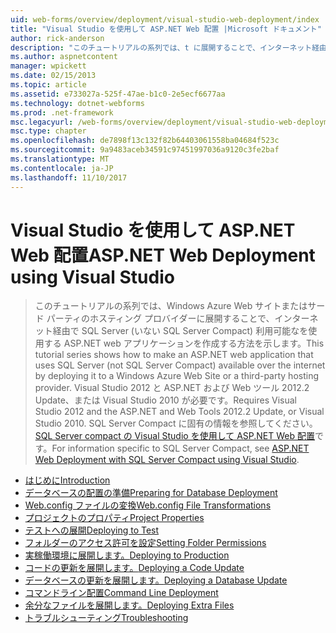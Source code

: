 ```yaml
---
uid: web-forms/overview/deployment/visual-studio-web-deployment/index
title: "Visual Studio を使用して ASP.NET Web 配置 |Microsoft ドキュメント"
author: rick-anderson
description: "このチュートリアルの系列では、t に展開することで、インターネット経由で SQL Server (いない SQL Server Compact) 利用可能なを使用する ASP.NET web アプリケーションを作成する方法を示します."
ms.author: aspnetcontent
manager: wpickett
ms.date: 02/15/2013
ms.topic: article
ms.assetid: e733027a-525f-47ae-b1c0-2e5ecf6677aa
ms.technology: dotnet-webforms
ms.prod: .net-framework
msc.legacyurl: /web-forms/overview/deployment/visual-studio-web-deployment
msc.type: chapter
ms.openlocfilehash: de7898f13c132f82b64403061558ba04684f523c
ms.sourcegitcommit: 9a9483aceb34591c97451997036a9120c3fe2baf
ms.translationtype: MT
ms.contentlocale: ja-JP
ms.lasthandoff: 11/10/2017
---
```

<a name="aspnet-web-deployment-using-visual-studio"></a><span data-ttu-id="110c5-103">Visual Studio を使用して ASP.NET Web 配置</span><span class="sxs-lookup"><span data-stu-id="110c5-103">ASP.NET Web Deployment using Visual Studio</span></span>
====================
> <span data-ttu-id="110c5-104">このチュートリアルの系列では、Windows Azure Web サイトまたはサード パーティのホスティング プロバイダーに展開することで、インターネット経由で SQL Server (いない SQL Server Compact) 利用可能なを使用する ASP.NET web アプリケーションを作成する方法を示します。</span><span class="sxs-lookup"><span data-stu-id="110c5-104">This tutorial series shows how to make an ASP.NET web application that uses SQL Server (not SQL Server Compact) available over the internet by deploying it to a Windows Azure Web Site or a third-party hosting provider.</span></span> <span data-ttu-id="110c5-105">Visual Studio 2012 と ASP.NET および Web ツール 2012.2 Update、または Visual Studio 2010 が必要です。</span><span class="sxs-lookup"><span data-stu-id="110c5-105">Requires Visual Studio 2012 and the ASP.NET and Web Tools 2012.2 Update, or Visual Studio 2010.</span></span> <span data-ttu-id="110c5-106">SQL Server Compact に固有の情報を参照してください。 [SQL Server compact の Visual Studio を使用して ASP.NET Web 配置](../../older-versions-getting-started/deployment-to-a-hosting-provider/deployment-to-a-hosting-provider-introduction-1-of-12.md)です。</span><span class="sxs-lookup"><span data-stu-id="110c5-106">For information specific to SQL Server Compact, see [ASP.NET Web Deployment with SQL Server Compact using Visual Studio](../../older-versions-getting-started/deployment-to-a-hosting-provider/deployment-to-a-hosting-provider-introduction-1-of-12.md).</span></span>


- [<span data-ttu-id="110c5-107">はじめに</span><span class="sxs-lookup"><span data-stu-id="110c5-107">Introduction</span></span>](introduction.md)
- [<span data-ttu-id="110c5-108">データベースの配置の準備</span><span class="sxs-lookup"><span data-stu-id="110c5-108">Preparing for Database Deployment</span></span>](preparing-databases.md)
- [<span data-ttu-id="110c5-109">Web.config ファイルの変換</span><span class="sxs-lookup"><span data-stu-id="110c5-109">Web.config File Transformations</span></span>](web-config-transformations.md)
- [<span data-ttu-id="110c5-110">プロジェクトのプロパティ</span><span class="sxs-lookup"><span data-stu-id="110c5-110">Project Properties</span></span>](project-properties.md)
- [<span data-ttu-id="110c5-111">テストへの展開</span><span class="sxs-lookup"><span data-stu-id="110c5-111">Deploying to Test</span></span>](deploying-to-iis.md)
- [<span data-ttu-id="110c5-112">フォルダーのアクセス許可を設定</span><span class="sxs-lookup"><span data-stu-id="110c5-112">Setting Folder Permissions</span></span>](setting-folder-permissions.md)
- [<span data-ttu-id="110c5-113">実稼働環境に展開します。</span><span class="sxs-lookup"><span data-stu-id="110c5-113">Deploying to Production</span></span>](deploying-to-production.md)
- [<span data-ttu-id="110c5-114">コードの更新を展開します。</span><span class="sxs-lookup"><span data-stu-id="110c5-114">Deploying a Code Update</span></span>](deploying-a-code-update.md)
- [<span data-ttu-id="110c5-115">データベースの更新を展開します。</span><span class="sxs-lookup"><span data-stu-id="110c5-115">Deploying a Database Update</span></span>](deploying-a-database-update.md)
- [<span data-ttu-id="110c5-116">コマンドライン配置</span><span class="sxs-lookup"><span data-stu-id="110c5-116">Command Line Deployment</span></span>](command-line-deployment.md)
- [<span data-ttu-id="110c5-117">余分なファイルを展開します。</span><span class="sxs-lookup"><span data-stu-id="110c5-117">Deploying Extra Files</span></span>](deploying-extra-files.md)
- [<span data-ttu-id="110c5-118">トラブルシューティング</span><span class="sxs-lookup"><span data-stu-id="110c5-118">Troubleshooting</span></span>](troubleshooting.md)
